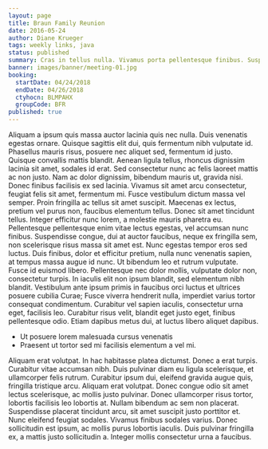 ```yaml
---
layout: page
title: Braun Family Reunion
date: 2016-05-24
author: Diane Krueger
tags: weekly links, java
status: published
summary: Cras in tellus nulla. Vivamus porta pellentesque finibus. Suspendisse.
banner: images/banner/meeting-01.jpg
booking:
  startDate: 04/24/2018
  endDate: 04/26/2018
  ctyhocn: BLMPAHX
  groupCode: BFR
published: true
---
```

Aliquam a ipsum quis massa auctor lacinia quis nec nulla. Duis venenatis egestas ornare. Quisque sagittis elit dui, quis fermentum nibh vulputate id. Phasellus mauris risus, posuere nec aliquet sed, fermentum id justo. Quisque convallis mattis blandit. Aenean ligula tellus, rhoncus dignissim lacinia sit amet, sodales id erat. Sed consectetur nunc ac felis laoreet mattis ac non justo. Nam ac dolor dignissim, bibendum mauris ut, gravida nisi. Donec finibus facilisis ex sed lacinia. Vivamus sit amet arcu consectetur, feugiat felis sit amet, fermentum mi. Fusce vestibulum dictum massa vel semper. Proin fringilla ac tellus sit amet suscipit. Maecenas ex lectus, pretium vel purus non, faucibus elementum tellus. Donec sit amet tincidunt tellus. Integer efficitur nunc lorem, a molestie mauris pharetra eu.
Pellentesque pellentesque enim vitae lectus egestas, vel accumsan nunc finibus. Suspendisse congue, dui at auctor faucibus, neque ex fringilla sem, non scelerisque risus massa sit amet est. Nunc egestas tempor eros sed luctus. Duis finibus, dolor et efficitur pretium, nulla nunc venenatis sapien, at tempus massa augue id nunc. Ut bibendum leo et rutrum vulputate. Fusce id euismod libero. Pellentesque nec dolor mollis, vulputate dolor non, consectetur turpis. In iaculis elit non ipsum blandit, sed elementum nibh blandit. Vestibulum ante ipsum primis in faucibus orci luctus et ultrices posuere cubilia Curae; Fusce viverra hendrerit nulla, imperdiet varius tortor consequat condimentum. Curabitur vel sapien iaculis, consectetur urna eget, facilisis leo. Curabitur risus velit, blandit eget justo eget, finibus pellentesque odio. Etiam dapibus metus dui, at luctus libero aliquet dapibus.

* Ut posuere lorem malesuada cursus venenatis
* Praesent ut tortor sed mi facilisis elementum a vel mi.

Aliquam erat volutpat. In hac habitasse platea dictumst. Donec a erat turpis. Curabitur vitae accumsan nibh. Duis pulvinar diam eu ligula scelerisque, et ullamcorper felis rutrum. Curabitur ipsum dui, eleifend gravida augue quis, fringilla tristique arcu. Aliquam erat volutpat. Donec congue odio sit amet lectus scelerisque, ac mollis justo pulvinar. Donec ullamcorper risus tortor, lobortis facilisis leo lobortis at. Nullam bibendum ac sem non placerat. Suspendisse placerat tincidunt arcu, sit amet suscipit justo porttitor et. Nunc eleifend feugiat sodales. Vivamus finibus sodales varius. Donec sollicitudin est ipsum, ac mollis purus lobortis iaculis. Duis pulvinar fringilla ex, a mattis justo sollicitudin a. Integer mollis consectetur urna a faucibus.
